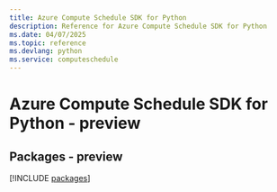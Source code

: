 ```yaml
---
title: Azure Compute Schedule SDK for Python
description: Reference for Azure Compute Schedule SDK for Python
ms.date: 04/07/2025
ms.topic: reference
ms.devlang: python
ms.service: computeschedule
---
```

# Azure Compute Schedule SDK for Python - preview
## Packages - preview
[!INCLUDE [packages](compute-schedule-index.md)]
